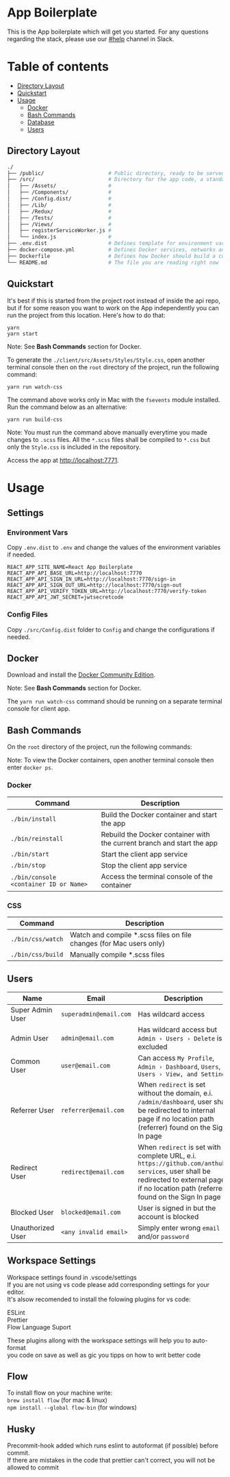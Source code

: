 # App Boilerplate
This is the App boilerplate which will get you started. For any questions regarding the stack, please use our [#help](https://chasacademy.slack.com/messages/C61J8A678/#help) channel in Slack.

Table of contents
=================

<!--ts-->
   * [Directory Layout](#directory-layout)
   * [Quickstart](#quickstart)
   * [Usage](#usage)
      * [Docker](#docker)
      * [Bash Commands](#bash-commands)
      * [Database](#database)
      * [Users](#users)
<!--te-->

## Directory Layout
```bash
./
├── /public/                     # Public directory, ready to be served by a web server
├── /src/                        # Directory for the app code, a standard create-react-app with Redux and other goodies
│   ├── /Assets/                 #
│   ├── /Components/             #
│   ├── /Config.dist/            #
│   ├── /Lib/                    #
│   ├── /Redux/                  #
│   ├── /Tests/                  #
│   ├── /Views/                  #
│   ├── registerServiceWorker.js #
│   └── index.js                 #
├── .env.dist                    # Defines template for environment variables
├── docker-compose.yml           # Defines Docker services, networks and volumes, do not touch unless you know what you are doing
├── Dockerfile                   # Defines how Docker should build a custom image for the application, do not touch unless you know what you are doing
└── README.md                    # The file you are reading right now
```

## Quickstart
It's best if this is started from the project root instead of inside the api repo, but if for some reason you want to work on the App independently you can run the project from this location. Here's how to do that:

```
yarn
yarn start
```

Note: See **Bash Commands** section for Docker.

To generate the `./client/src/Assets/Styles/Style.css`,
open another terminal console then on the `root` directory of the project,
run the following command:

```
yarn run watch-css
```

The command above works only in Mac with the `fsevents` module installed.
Run the command below as an alternative:

```
yarn run build-css
```

Note: You must run the command above manually everytime you made changes to `.scss` files.
All the `*.scss` files shall be compiled to `*.css` but only the `Style.css` is included in the repository.

Access the app at <http://localhost:7771>.

# Usage

## Settings

### Environment Vars

Copy `.env.dist` to `.env` and change the values of the environment variables if needed.

```
REACT_APP_SITE_NAME=React App Boilerplate
REACT_APP_API_BASE_URL=http://localhost:7770
REACT_APP_API_SIGN_IN_URL=http://localhost:7770/sign-in
REACT_APP_API_SIGN_OUT_URL=http://localhost:7770/sign-out
REACT_APP_API_VERIFY_TOKEN_URL=http://localhost:7770/verify-token
REACT_APP_API_JWT_SECRET=jwtsecretcode
```

### Config Files

Copy `./src/Config.dist` folder to `Config` and change the configurations if needed.

## Docker

Download and install the [Docker Community Edition](https://www.docker.com/community-edition).

Note: See **Bash Commands** section for Docker.

The `yarn run watch-css` command should be running on a separate terminal console for client app.

## Bash Commands

On the `root` directory of the project, run the following commands:

Note: To view the Docker containers, open another terminal console then enter `docker ps`.

### Docker

| Command                                | Description                                                            |
|----------------------------------------|------------------------------------------------------------------------|
| `./bin/install`                        | Build the Docker container and start the app                           |
| `./bin/reinstall`                      | Rebuild the Docker container with the current branch and start the app |
| `./bin/start`                          | Start the client app service                                           |
| `./bin/stop`                           | Stop the client app service                                            |
| `./bin/console <container ID or Name>` | Access the terminal console of the container                           |

### CSS

| Command           | Description                                                         |
|-------------------|---------------------------------------------------------------------|
| `./bin/css/watch` | Watch and compile *.scss files on file changes (for Mac users only) |
| `./bin/css/build` | Manually compile *.scss files                                       |

## Users

| Name              | Email                  | Description |
|-------------------|------------------------|-------------|
| Super Admin User  | `superadmin@email.com` | Has wildcard access |
| Admin User        | `admin@email.com`      | Has wildcard access but `Admin › Users › Delete` is excluded |
| Common User       | `user@email.com`       | Can access `My Profile`, `Admin › Dashboard`, `Users`, `Users › View, and Settings` |
| Referrer User     | `referrer@email.com`   | When `redirect` is set without the domain, e.i. `/admin/dashboard`, user shall be redirected to internal page if no location path (referrer) found on the Sign In page |
| Redirect User     | `redirect@email.com`   | When `redirect` is set with complete URL, e.i. `https://github.com/anthub-services`, user shall be redirected to external page if no location path (referrer) found on the Sign In page |
| Blocked User      | `blocked@email.com`    | User is signed in but the account is blocked |
| Unauthorized User | `<any invalid email>`  | Simply enter wrong `email` and/or `password` |

## Workspace Settings

Workspace settings found in .vscode/settings  
If you are not using vs code please add corresponding settings for your editor.  
It's alsow recomended to install the folowing plugins for vs code:  

ESLint  
Prettier  
Flow Language Suport  

These plugins allong with the workspace settings will help you to auto-format  
you code on save as well as gic you tipps on how to writ better code

## Flow

To install flow on your machine write:  
`brew install flow` (for mac & linux)  
`npm install --global flow-bin` (for windows)


## Husky

Precommit-hook added which runs eslint to autoformat (if possible) before commit.  
If there are mistakes in the code that prettier can't correct, you will not be allowed to commit